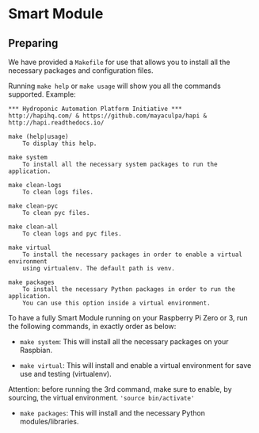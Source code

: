 # Smart Module

## Preparing

We have provided a `Makefile` for use that allows you to install all the necessary packages and configuration files.

Running `make help` or `make usage` will show you all the commands supported.
Example:

```
*** Hydroponic Automation Platform Initiative ***
http://hapihq.com/ & https://github.com/mayaculpa/hapi & http://hapi.readthedocs.io/

make (help|usage)
    To display this help.

make system
    To install all the necessary system packages to run the application.

make clean-logs
    To clean logs files.

make clean-pyc
    To clean pyc files.

make clean-all
    To clean logs and pyc files.

make virtual
    To install the necessary packages in order to enable a virtual environment
    using virtualenv. The default path is venv.

make packages
    To install the necessary Python packages in order to run the application.
    You can use this option inside a virtual environment.

```

To have a fully Smart Module running on your Raspberry Pi Zero or 3, run the following commands, in exactly order as below:

* `make system`:
This will install all the necessary packages on your Raspbian.

* `make virtual`:
This will install and enable a virtual environment for save use and testing (virtualenv).

Attention: before running the 3rd command, make sure to enable, by sourcing, the virtual environment. `'source bin/activate'`

* `make packages`:
This will install and the necessary Python modules/libraries.

